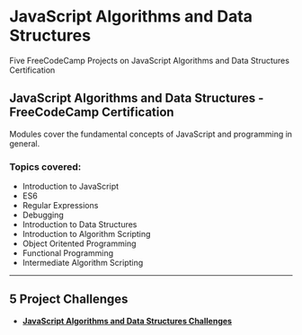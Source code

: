 # JavaScript Algorithms and Data Structures 
Five FreeCodeCamp Projects on JavaScript Algorithms and Data Structures Certification

## JavaScript Algorithms and Data Structures - FreeCodeCamp Certification
Modules cover the fundamental concepts of JavaScript and programming in general.
### Topics covered:
 * Introduction to JavaScript
 * ES6
 * Regular Expressions
 * Debugging
 * Introduction to Data Structures
 * Introduction to Algorithm Scripting
 * Object Oritented Programming
 * Functional Programming
 * Intermediate Algorithm Scripting

---
## 5 Project Challenges

   * [__JavaScript Algorithms and Data Structures Challenges__](https://www.freecodecamp.org/learn/javascript-algorithms-and-data-structures/javascript-algorithms-and-data-structures-projects/)
